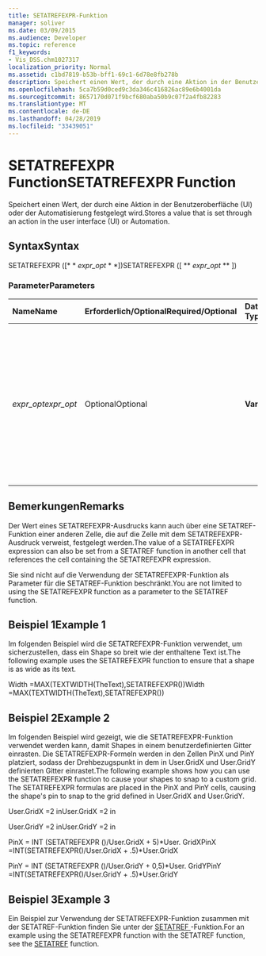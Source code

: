 ```yaml
---
title: SETATREFEXPR-Funktion
manager: soliver
ms.date: 03/09/2015
ms.audience: Developer
ms.topic: reference
f1_keywords:
- Vis_DSS.chm1027317
localization_priority: Normal
ms.assetid: c1bd7819-b53b-bff1-69c1-6d78e8fb278b
description: Speichert einen Wert, der durch eine Aktion in der Benutzeroberfläche (UI) oder der Automatisierung festgelegt wird.
ms.openlocfilehash: 5ca7b59d0ced9c3da346c416826ac89e6b4001da
ms.sourcegitcommit: 8657170d071f9bcf680aba50b9c07f2a4fb82283
ms.translationtype: MT
ms.contentlocale: de-DE
ms.lasthandoff: 04/28/2019
ms.locfileid: "33439051"
---
```

# <a name="setatrefexpr-function"></a><span data-ttu-id="bf8d9-103">SETATREFEXPR Function</span><span class="sxs-lookup"><span data-stu-id="bf8d9-103">SETATREFEXPR Function</span></span>

<span data-ttu-id="bf8d9-104">Speichert einen Wert, der durch eine Aktion in der Benutzeroberfläche (UI) oder der Automatisierung festgelegt wird.</span><span class="sxs-lookup"><span data-stu-id="bf8d9-104">Stores a value that is set through an action in the user interface (UI) or Automation.</span></span>
  
## <a name="syntax"></a><span data-ttu-id="bf8d9-105">Syntax</span><span class="sxs-lookup"><span data-stu-id="bf8d9-105">Syntax</span></span>

<span data-ttu-id="bf8d9-106">SETATREFEXPR ([\* \* *expr_opt* \* \*])</span><span class="sxs-lookup"><span data-stu-id="bf8d9-106">SETATREFEXPR ([ \*\* *expr_opt* \*\* ])</span></span> 
  
### <a name="parameters"></a><span data-ttu-id="bf8d9-107">Parameter</span><span class="sxs-lookup"><span data-stu-id="bf8d9-107">Parameters</span></span>

|<span data-ttu-id="bf8d9-108">**Name**</span><span class="sxs-lookup"><span data-stu-id="bf8d9-108">**Name**</span></span>|<span data-ttu-id="bf8d9-109">**Erforderlich/Optional**</span><span class="sxs-lookup"><span data-stu-id="bf8d9-109">**Required/Optional**</span></span>|<span data-ttu-id="bf8d9-110">**Datentyp**</span><span class="sxs-lookup"><span data-stu-id="bf8d9-110">**Data Type**</span></span>|<span data-ttu-id="bf8d9-111">**Beschreibung**</span><span class="sxs-lookup"><span data-stu-id="bf8d9-111">**Description**</span></span>|
|:-----|:-----|:-----|:-----|
| <span data-ttu-id="bf8d9-112">_expr_opt_</span><span class="sxs-lookup"><span data-stu-id="bf8d9-112">_expr_opt_</span></span> <br/> |<span data-ttu-id="bf8d9-113">Optional</span><span class="sxs-lookup"><span data-stu-id="bf8d9-113">Optional</span></span>  <br/> |<span data-ttu-id="bf8d9-114">**Variiert**</span><span class="sxs-lookup"><span data-stu-id="bf8d9-114">**Varies**</span></span> <br/> |<span data-ttu-id="bf8d9-115">Ein Ausdruck, der durch den Wert oder den Ausdruck ersetzt wird, der der in der SETATREF-Funktion referenzierten Zelle zugewiesen wird.</span><span class="sxs-lookup"><span data-stu-id="bf8d9-115">An expression that is replaced by the value or expression being assigned to the referenced cell in the SETATREF function.</span></span> <span data-ttu-id="bf8d9-116">Wenn nicht angegeben, ist der Anfangswert 0 (null).</span><span class="sxs-lookup"><span data-stu-id="bf8d9-116">If not indicated, its initial value is 0 (zero).</span></span>  <br/> |
   
## <a name="remarks"></a><span data-ttu-id="bf8d9-117">Bemerkungen</span><span class="sxs-lookup"><span data-stu-id="bf8d9-117">Remarks</span></span>

<span data-ttu-id="bf8d9-118">Der Wert eines SETATREFEXPR-Ausdrucks kann auch über eine SETATREF-Funktion einer anderen Zelle, die auf die Zelle mit dem SETATREFEXPR-Ausdruck verweist, festgelegt werden.</span><span class="sxs-lookup"><span data-stu-id="bf8d9-118">The value of a SETATREFEXPR expression can also be set from a SETATREF function in another cell that references the cell containing the SETATREFEXPR expression.</span></span> 
  
<span data-ttu-id="bf8d9-119">Sie sind nicht auf die Verwendung der SETATREFEXPR-Funktion als Parameter für die SETATREF-Funktion beschränkt.</span><span class="sxs-lookup"><span data-stu-id="bf8d9-119">You are not limited to using the SETATREFEXPR function as a parameter to the SETATREF function.</span></span> 
  
## <a name="example-1"></a><span data-ttu-id="bf8d9-120">Beispiel 1</span><span class="sxs-lookup"><span data-stu-id="bf8d9-120">Example 1</span></span>

<span data-ttu-id="bf8d9-121">Im folgenden Beispiel wird die SETATREFEXPR-Funktion verwendet, um sicherzustellen, dass ein Shape so breit wie der enthaltene Text ist.</span><span class="sxs-lookup"><span data-stu-id="bf8d9-121">The following example uses the SETATREFEXPR function to ensure that a shape is as wide as its text.</span></span>
  
<span data-ttu-id="bf8d9-122">Width =MAX(TEXTWIDTH(TheText),SETATREFEXPR())</span><span class="sxs-lookup"><span data-stu-id="bf8d9-122">Width =MAX(TEXTWIDTH(TheText),SETATREFEXPR())</span></span>
  
## <a name="example-2"></a><span data-ttu-id="bf8d9-123">Beispiel 2</span><span class="sxs-lookup"><span data-stu-id="bf8d9-123">Example 2</span></span>

<span data-ttu-id="bf8d9-p102">Im folgenden Beispiel wird gezeigt, wie die SETATREFEXPR-Funktion verwendet werden kann, damit Shapes in einem benutzerdefinierten Gitter einrasten. Die SETATREFEXPR-Formeln werden in den Zellen PinX und PinY platziert, sodass der Drehbezugspunkt in dem in User.GridX und User.GridY definierten Gitter einrastet.</span><span class="sxs-lookup"><span data-stu-id="bf8d9-p102">The following example shows how you can use the SETATREFEXPR function to cause your shapes to snap to a custom grid. The SETATREFEXPR formulas are placed in the PinX and PinY cells, causing the shape's pin to snap to the grid defined in User.GridX and User.GridY.</span></span> 
  
<span data-ttu-id="bf8d9-126">User.GridX =2 in</span><span class="sxs-lookup"><span data-stu-id="bf8d9-126">User.GridX =2 in</span></span>
  
<span data-ttu-id="bf8d9-127">User.GridY =2 in</span><span class="sxs-lookup"><span data-stu-id="bf8d9-127">User.GridY =2 in</span></span>
  
<span data-ttu-id="bf8d9-128">PinX = INT (SETATREFEXPR ()/User.GridX + 5)\*User. GridX</span><span class="sxs-lookup"><span data-stu-id="bf8d9-128">PinX =INT(SETATREFEXPR()/User.GridX + .5)\*User.GridX</span></span>
  
<span data-ttu-id="bf8d9-129">PinY = INT (SETATREFEXPR ()/User.GridY + 0,5)\*User. GridY</span><span class="sxs-lookup"><span data-stu-id="bf8d9-129">PinY =INT(SETATREFEXPR()/User.GridY + .5)\*User.GridY</span></span>
  
## <a name="example-3"></a><span data-ttu-id="bf8d9-130">Beispiel 3</span><span class="sxs-lookup"><span data-stu-id="bf8d9-130">Example 3</span></span>

<span data-ttu-id="bf8d9-131">Ein Beispiel zur Verwendung der SETATREFEXPR-Funktion zusammen mit der SETATREF-Funktion finden Sie unter der [SETATREF ](setatref-function.md)-Funktion.</span><span class="sxs-lookup"><span data-stu-id="bf8d9-131">For an example using the SETATREFEXPR function with the SETATREF function, see the [SETATREF](setatref-function.md) function.</span></span> 
  

